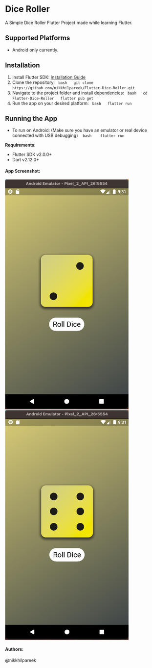# Dice Roller
A Simple Dice Roller Flutter Project made while learning Flutter.

## Supported Platforms
- Android only currently.

## Installation
1. Install Flutter SDK: [Installation Guide](https://flutter.dev/docs/get-started/install)
2. Clone the repository:
  ```bash
  git clone https://github.com/nikkhilpareek/Flutter-Dice-Roller.git
  ```
3. Navigate to the project folder and install dependencies:
  ```bash
  cd Flutter-Dice-Roller
  flutter pub get
  ```
4. Run the app on your desired platform:
  ```bash
  flutter run
  ```

## Running the App
- To run on Android: (Make sure you have an emulator or real device connected with USB debugging)
   ```bash
   flutter run
   ```

**Requirements**:
- Flutter SDK v2.0.0+
- Dart v2.12.0+

#### App Screenshot:
![Roll Dice](https://github.com/nikkhilpareek/Flutter-Dice-Roller/blob/main/Screenshots/Screenshot%202025-03-06%20at%209.31.39%20PM.png)
![Roll Dice 2](https://github.com/nikkhilpareek/Flutter-Dice-Roller/blob/main/Screenshots/Screenshot%202025-03-06%20at%209.31.49%20PM.png)

#### Authors: 
@nikkhilpareek
